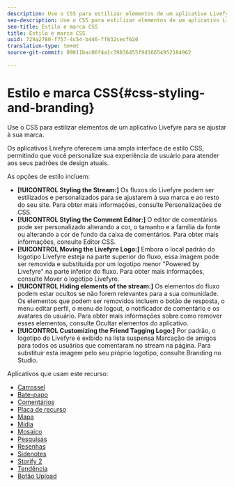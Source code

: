 ```yaml
---
description: Use o CSS para estilizar elementos de um aplicativo Livefyre para se ajustar à sua marca.
seo-description: Use o CSS para estilizar elementos de um aplicativo Livefyre para se ajustar à sua marca.
seo-title: Estilo e marca CSS
title: Estilo e marca CSS
uuid: 729a2780-f757-4c54-b446-ff832cecf620
translation-type: tm+mt
source-git-commit: 09011bac06f4a1c39836455f9d16654952184962

---
```



# Estilo e marca CSS{#css-styling-and-branding}

Use o CSS para estilizar elementos de um aplicativo Livefyre para se ajustar à sua marca.

Os aplicativos Livefyre oferecem uma ampla interface de estilo CSS, permitindo que você personalize sua experiência de usuário para atender aos seus padrões de design atuais.

As opções de estilo incluem:

* **[!UICONTROL Styling the Stream:]** Os fluxos do Livefyre podem ser estilizados e personalizados para se ajustarem à sua marca e ao resto do seu site. Para obter mais informações, consulte Personalizações de CSS.
* **[!UICONTROL Styling the Comment Editor:]** O editor de comentários pode ser personalizado alterando a cor, o tamanho e a família da fonte ou alterando a cor de fundo da caixa de comentários. Para obter mais informações, consulte Editor CSS.
* **[!UICONTROL Moving the Livefyre Logo:]** Embora o local padrão do logotipo Livefyre esteja na parte superior do fluxo, essa imagem pode ser removida e substituída por um logotipo menor "Powered by Livefyre" na parte inferior do fluxo. Para obter mais informações, consulte Mover o logotipo Livefyre.
* **[!UICONTROL Hiding elements of the stream:]** Os elementos do fluxo podem estar ocultos se não forem relevantes para a sua comunidade. Os elementos que podem ser removidos incluem o botão de resposta, o menu editar perfil, o menu de logout, o notificador de comentário e os avatares do usuário. Para obter mais informações sobre como remover esses elementos, consulte Ocultar elementos do aplicativo.
* **[!UICONTROL Customizing the Friend Tagging Logo:]** Por padrão, o logotipo do Livefyre é exibido na lista suspensa Marcação de amigos para todos os usuários que comentaram no stream na página. Para substituir esta imagem pelo seu próprio logotipo, consulte Branding no Studio.

Aplicativos que usam este recurso:

* [Carrossel](/help/using/c-about-apps/c-carousel-app/c-carousel-app.md#c_carousel_app)
* [Bate-papo](/help/using/c-about-apps/c-chat-app/c-chat-app.md#c_chat_app)
* [Comentários](/help/using/c-about-apps/c-comments/c-comments.md)
* [Placa de recurso](/help/using/c-about-apps/c-feature-card-app/c-feature-card-app.md#c_feature_card_app)
* [Mapa](/help/using/c-about-apps/c-map-app/c-map-app.md#c_map_app)
* [Mídia](/help/using/c-about-apps/c-media-wall-app/c-media-wall-app.md#c_media_wall_app)
* [Mosaico](/help/using/c-about-apps/c-mosaic-app/c-mosaic-app.md#c_mosaic_app)
* [Pesquisas](/help/using/c-about-apps/c-polls-app/c-polls-app.md#c_polls_app)
* [Resenhas](/help/using/c-about-apps/c-reviews-app/c-reviews-app.md#c_reviews_app)
* [Sidenotes](/help/using/c-about-apps/c-sidenotes-app/c-sidenotes-app.md#c_sidenotes_app)
* [Storify 2](/help/using/c-about-apps/c-storify2/c-storify2.md#c_storify2)
* [Tendência](/help/using/c-about-apps/c-trending-app/c-trending-app.md#c_trending_app)
* [Botão Upload](/help/using/c-about-apps/c-upload-button-app/c-upload-button-app.md#c_upload_button_app)

